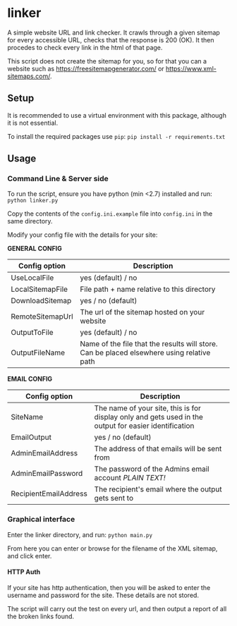 # linker
A simple website URL and link checker. It crawls through a given sitemap for every accessible URL, checks that the response is 200 (OK). It then procedes to check every link in the html of that page. 

This script does not create the sitemap for you, so for that you can a website such as https://freesitemapgenerator.com/ or https://www.xml-sitemaps.com/.

## Setup 

It is recommended to use a virtual environment with this package, although it is not essential.

To install the required packages use `pip`:
`pip install -r requirements.txt`

## Usage
### Command Line & Server side
To run the script, ensure you have python (min <2.7) installed and run:
`python linker.py`

Copy the contents of the `config.ini.example` file into `config.ini` in the same directory. 

Modify your config file with the details for your site:

**GENERAL CONFIG**

|Config option|Description|
|-------------|-----------|
UseLocalFile|yes (default) / no
LocalSitemapFile | File path + name relative to this directory
DownloadSitemap | yes / no (default)
RemoteSitemapUrl | The url of the sitemap hosted on your website
OutputToFile | yes (default) / no
OutputFileName | Name of the file that the results will store. Can be placed elsewhere using relative path

**EMAIL CONFIG**

|Config option|Description|
|-------------|-----------|
SiteName|The name of your site, this is for display only and gets used in the output for easier identification
EmailOutput|yes / no (default)
AdminEmailAddress|The address of that emails will be sent from
AdminEmailPassword|The password of the Admins email account *PLAIN TEXT!*
RecipientEmailAddress|The recipient's email where the output gets sent to

### Graphical interface
Enter the linker directory, and run:
`python main.py`

From here you can enter or browse for the filename of the XML sitemap, and click enter. 

#### HTTP Auth
If your site has http authentication, then you will be asked to enter the username and password for the site. These details are not stored. 

The script will carry out the test on every url, and then output a report of all the broken links found.
